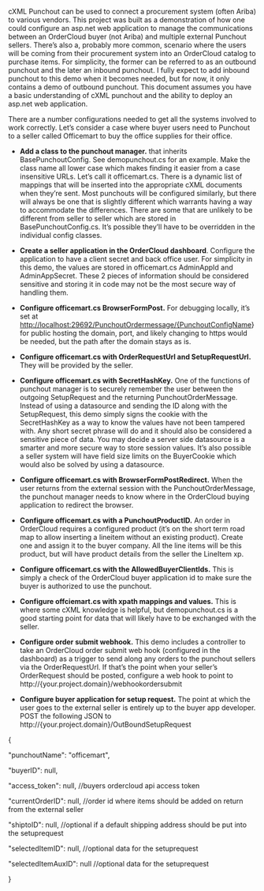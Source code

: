 cXML Punchout can be used to connect a procurement system (often Ariba) to various vendors. This project was built as a demonstration of how one could configure an asp.net web application to manage the communications between an OrderCloud buyer (not Ariba) and multiple external Punchout sellers. There’s also a, probably more common, scenario where the users will be coming from their procurement system into an OrderCloud catalog to purchase items. For simplicity, the former can be referred to as an outbound punchout and the later an inbound punchout. I fully expect to add inbound punchout to this demo when it becomes needed, but for now, it only contains a demo of outbound punchout. This document assumes you have a basic understanding of cXML punchout and the ability to deploy an asp.net web application. 

There are a number configurations needed to get all the systems involved to work correctly. Let’s consider a case where buyer users need to Punchout to a seller called Officemart to buy the office supplies for their office. 

* **Add a class to the punchout manager.** that inherits BasePunchoutConfig. See demopunchout.cs for an example. Make the class name all lower case which makes finding it easier from a case insensitive URLs. Let’s call it officemart.cs. There is a dynamic list of mappings that will be inserted into the appropriate cXML documents when they’re sent. Most punchouts will be configured similarly, but there will always be one that is slightly different which warrants having a way to accommodate the differences. There are some that are unlikely to be different from seller to seller which are stored in BasePunchoutConfig.cs. It’s possible they’ll have to be overridden in the individual config classes. 

* **Create a seller application in the OrderCloud dashboard**. Configure the application to have a client secret and back office user. For simplicity in this demo, the values are stored in officemart.cs AdminAppId and AdminAppSecret. These 2 pieces of information should be considered sensitive and storing it in code may not be the most secure way of handling them.

* **Configure officemart.cs BrowserFormPost.** For debugging locally, it’s set at [http://localhost:29692/PunchoutOrdermessage/{PunchoutConfigName](http://localhost:29692/PunchoutOrdermessage/%7BPunchoutConfigName)} for public hosting the domain, port, and likely changing to https would be needed, but the path after the domain stays as is.

* **Configure officemart.cs with OrderRequestUrl and SetupRequestUrl.** They will be provided by the seller. 

* **Configure officemart.cs with SecretHashKey.** One of the functions of punchout manager is to securely remember the user between the outgoing SetupRequest and the returning PunchoutOrderMessage. Instead of using a datasource and sending the ID along with the SetupRequest, this demo simply signs the cookie with the SecretHashKey as a way to know the values have not been tampered with. Any short secret phrase will do and it should also be considered a sensitive piece of data. You may decide a server side datasource is a smarter and more secure way to store session values. It’s also possible a seller system will have field size limits on the BuyerCookie which would also be solved by using a datasource.

* **Configure officemart.cs with BrowserFormPostRedirect.** When the user returns from the external session with the PunchoutOrderMessage, the punchout manager needs to know where in the OrderCloud buying application to redirect the browser.

* **Configure officemart.cs with a PunchoutProductID.** An order in OrderCloud requires a configured product (it’s on the short term road map to allow inserting a lineitem without an existing product). Create one and assign it to the buyer company. All the line items will be this product, but will have product details from the seller the LineItem xp. 

* **Configure officemart.cs with the AllowedBuyerClientIds.** This is simply a check of the OrderCloud buyer application id to make sure the buyer is authorized to use the punchout.

* **Configure offciemart.cs with xpath mappings and values.** This is where some cXML knowledge is helpful, but demopunchout.cs is a good starting point for data that will likely have to be exchanged with the seller. 

* **Configure order submit webhook.** This demo includes a controller to take an OrderCloud order submit web hook (configured in the dashboard) as a trigger to send along any orders to the punchout sellers via the OrderRequestUrl. If that’s the point when your seller’s OrderRequest should be posted, configure a web hook to point to http://{your.project.domain}/webhookordersubmit

* **Configure buyer application for setup request.** The point at which the user goes to the external seller is entirely up to the buyer app developer. POST the following JSON to http://{your.project.domain}/OutBoundSetupRequest 

{ 

  "punchoutName": "officemart",

  "buyerID": null,

  "access_token": null, //buyers ordercloud api access token

  "currentOrderID": null, //order id where items should be added on return from the external seller

  "shiptoID": null, //optional if a default shipping address should be put into the setuprequest

  "selectedItemID": null, //optional data for the setuprequest

  "selectedItemAuxID": null //optional data for the setuprequest

}



